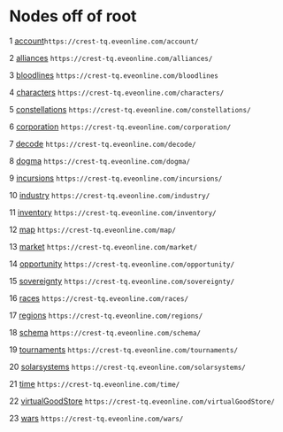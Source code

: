 # Nodes off of root
1 [account](account/group.md)`https://crest-tq.eveonline.com/account/`

2 [alliances](alliances/leaf.md) `https://crest-tq.eveonline.com/alliances/`

3 [bloodlines](bloodlines/leaf.md) `https://crest-tq.eveonline.com/bloodlines`

4 [characters](characters/group.md) `https://crest-tq.eveonline.com/characters/`

5 [constellations](constellations/leaf.md) `https://crest-tq.eveonline.com/constellations/`

6 [corporation](corporation/group.md) `https://crest-tq.eveonline.com/corporation/`

7 [decode](decode/leaf.md) `https://crest-tq.eveonline.com/decode/`

8 [dogma](dogma/group.md) `https://crest-tq.eveonline.com/dogma/`

9 [incursions](incursions/leaf.md) `https://crest-tq.eveonline.com/incursions/`

10 [industry](industry/group.md) `https://crest-tq.eveonline.com/industry/`

11 [inventory](inventory/group.md) `https://crest-tq.eveonline.com/inventory/`

12 [map](map/group.md) `https://crest-tq.eveonline.com/map/`

13 [market](market/group.md) `https://crest-tq.eveonline.com/market/`

14 [opportunity](opportunity/group.md) `https://crest-tq.eveonline.com/opportunity/`

15 [sovereignty](sovereignty/group.md) `https://crest-tq.eveonline.com/sovereignty/`

16 [races](races/leaf.md) `https://crest-tq.eveonline.com/races/`

17 [regions](regions/leaf.md) `https://crest-tq.eveonline.com/regions/`

18 [schema](schema/group.md) `https://crest-tq.eveonline.com/schema/`

19 [tournaments](tournaments/group.md) `https://crest-tq.eveonline.com/tournaments/`

20 [solarsystems](solarsystems/leaf.md) `https://crest-tq.eveonline.com/solarsystems/`

21 [time](time/leaf.md) `https://crest-tq.eveonline.com/time/`

22 [virtualGoodStore](virtualGoodStore/leaf.md) `https://crest-tq.eveonline.com/virtualGoodStore/`

23 [wars](wars/leaf.md) `https://crest-tq.eveonline.com/wars/`
